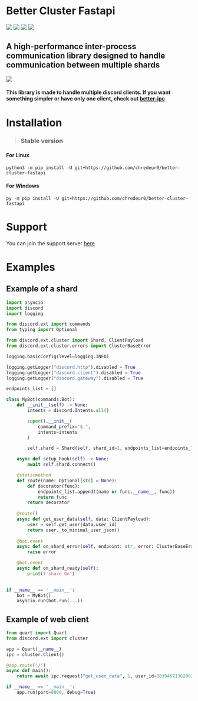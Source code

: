 # Better Cluster Fastapi


<a><img src="https://img.shields.io/pypi/pyversions/better-cluster">
<img src="https://img.shields.io/github/last-commit/chredeur0/better-cluster-fastapi">
<img src="https://img.shields.io/github/license/chredeur0/better-cluster-fastapi">
<a href="https://discord.gg/Q8EHcWkmZU" target="_blank"><img src="https://img.shields.io/discord/1004840384091922473?label=discord"></a>

## A high-performance inter-process communication library designed to handle communication between multiple shards

<img src="https://raw.githubusercontent.com/chredeur0/better-cluster-fastapi/main/images/banner.png">

#### This library is made to handle multiple discord clients. If you want something simpler or have only one client, check out [better-ipc](https://github.com/MiroslavRosenov/better-ipc)

# Installation
> ### Stable version
#### For Linux
```shell
python3 -m pip install -U git+https://github.com/chredeur0/better-cluster-fastapi
```
#### For Windows
```shell
py -m pip install -U git+https://github.com/chredeur0/better-cluster-fastapi
```

# Support

You can join the support server [here](https://discord.gg/Q8EHcWkmZU)

# Examples

## Example of a shard
```python
import asyncio
import discord
import logging

from discord.ext import commands
from typing import Optional

from discord.ext.cluster import Shard, ClientPayload
from discord.ext.cluster.errors import ClusterBaseError

logging.basicConfig(level=logging.INFO)

logging.getLogger("discord.http").disabled = True
logging.getLogger("discord.client").disabled = True
logging.getLogger("discord.gateway").disabled = True

endpoints_list = []

class MyBot(commands.Bot):
    def __init__(self) -> None:
        intents = discord.Intents.all()

        super().__init__(
            command_prefix="$.",
            intents=intents
        )

        self.shard = Shard(self, shard_id=1, endpoints_list=endpoints_list)

    async def setup_hook(self) -> None:
        await self.shard.connect()

    @staticmethod
    def route(name: Optional[str] = None):
        def decorator(func):
            endpoints_list.append((name or func.__name__, func))
            return func
        return decorator
        
    @route()
    async def get_user_data(self, data: ClientPayload):
        user = self.get_user(data.user_id)
        return user._to_minimal_user_json()
    
    @bot.event
    async def on_shard_error(self, endpoint: str, error: ClusterBaseError):
        raise error

    @bot.event
    async def on_shard_ready(self):
        print(f'shard On')

        
if __name__ == '__main__':
    bot = MyBot()
    asyncio.run(bot.run(...))
```


## Example of web client
```python
from quart import Quart
from discord.ext import cluster

app = Quart(__name__)
ipc = cluster.Client()

@app.route('/')
async def main():
    return await ipc.request("get_user_data", 1, user_id=383946213629624322)

if __name__ == '__main__':
    app.run(port=8000, debug=True)
```
